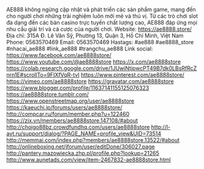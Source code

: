 AE888 không ngừng cập nhật và phát triển các sản phẩm game, mang đến cho người chơi những trải nghiệm luôn mới mẻ và thú vị. Từ các trò chơi slot đa dạng đến các bàn casino trực tuyến chất lượng cao, AE888 đáp ứng mọi nhu cầu giải trí và cá cược của người chơi.
Website: https://ae8888.store/  
Địa chỉ: 315A Đ. Lê Văn Sỹ, Phường 13, Quận 3, Hồ Chí Minh, Việt Nam
Phone: 0563570469
Email: 0563570469
Hastags: #ae888 #ae8888_store #nhacai_ae888 #link_ae888 #trangchu_ae888
Link social:
https://www.facebook.com/ae8888store/ 
https://www.youtube.com/@ae8888store 
https://x.com/ae8888store 
https://colab.research.google.com/drive/1JUwiNtjpwcPT49B7dk0LBsRfRcZnrn1E#scrollTo=9FIXfVqR-tvI 
https://www.pinterest.com/ae8888store/ 
https://vimeo.com/ae8888store 
https://gravatar.com/ae8888store 
https://www.blogger.com/profile/11637141155125076323 
https://ae8888store.tumblr.com/ 
https://www.openstreetmap.org/user/ae8888store 
https://kaeuchi.jp/forums/users/ae8888store/ 
http://compcar.ru/forum/member.php?u=122460 
https://zix.vn/members/ae8888store.147108/#about  
http://choigo88bz.crowdfundhq.com/users/ae8888store 
http://l-avt.ru/support/dialog/?PAGE_NAME=profile_view&UID=73514 
http://memmai.com/index.php?members/ae8888store.13522/#about 
http://onlineboxing.net/jforum/user/editDone/306027.page  
http://pantery.mazowiecka.zhp.pl/profile.php?lookup=21265   
http://www.aunetads.com/view/item-2467832-ae8888store.html 

